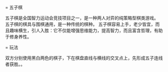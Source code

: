 = 五子棋

五子棋是全国智力运动会竞技项目之一，是一种两人对弈的纯策略型棋类游戏。
五子棋的棋具与围棋通用，是一种传统的棋种。
五子棋容易上手，老少皆宜，而且趣味横生，引人入胜：它不仅能增强思维能力，提高智力，而且富含哲理，有助于修身养性。

= 玩法

双方分别使用黑白两色的棋子，下在棋盘直线与横线的交叉点上，先形成五子连线者获胜。。